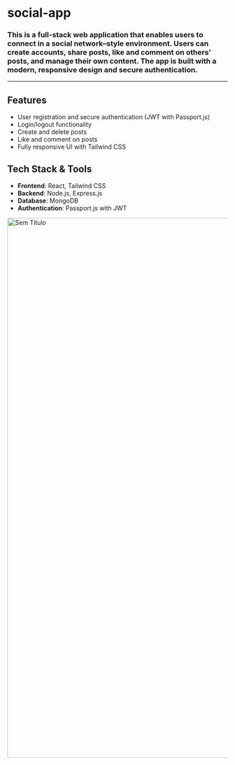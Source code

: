 # social-app

### This is a full-stack web application that enables users to connect in a social network–style environment. Users can create accounts, share posts, like and comment on others’ posts, and manage their own content. The app is built with a modern, responsive design and secure authentication.
---
## Features
- User registration and secure authentication (JWT with Passport.js)
- Login/logout functionality
- Create and delete posts
- Like and comment on posts
- Fully responsive UI with Tailwind CSS

## Tech Stack & Tools
- **Frontend**: React, Tailwind CSS
- **Backend**: Node.js, Express.js
- **Database**: MongoDB
- **Authentication**: Passport.js with JWT

<img width="1226" height="1232" alt="Sem Título" src="https://github.com/user-attachments/assets/644151bb-3de3-4545-ba68-3f2d5526c5ca" />


